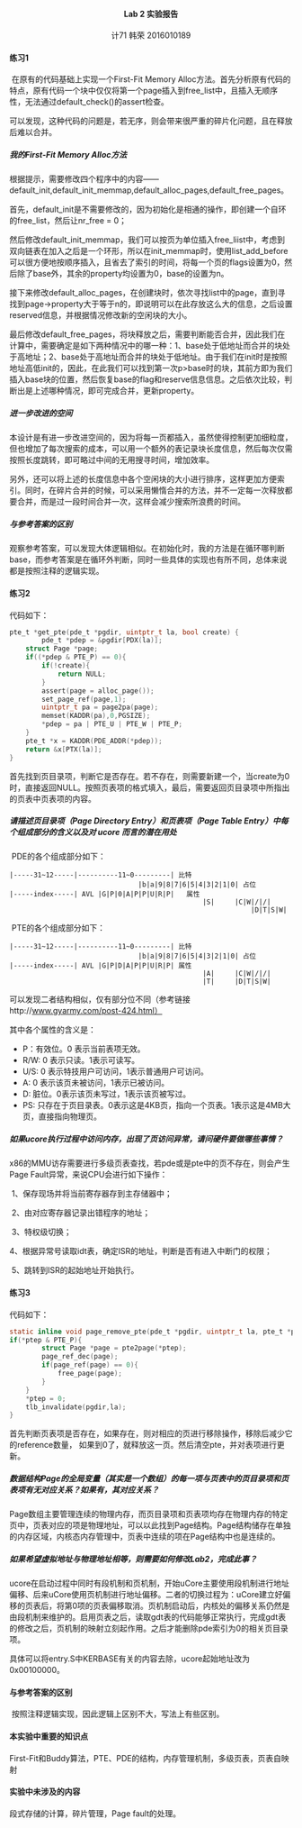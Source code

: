 #### <center>Lab 2 实验报告</center>

<center>计71 韩荣 2016010189</center>

#### 练习1

​	在原有的代码基础上实现一个First-Fit Memory Alloc方法。首先分析原有代码的特点，原有代码一个块中仅仅将第一个page插入到free_list中，且插入无顺序性，无法通过default_check()的assert检查。

​	可以发现，这种代码的问题是，若无序，则会带来很严重的碎片化问题，且在释放后难以合并。

##### 我的First-Fit Memory Alloc方法

​	根据提示，需要修改四个程序中的内容——default_init,default_init_memmap,default_alloc_pages,default_free_pages。

​	首先，default_init是不需要修改的，因为初始化是相通的操作，即创建一个自环的free_list，然后让nr_free = 0；

​	然后修改default_init_memmap，我们可以按页为单位插入free_liist中，考虑到双向链表在加入之后是一个环形，所以在init_memmap时，使用list_add_before可以很方便地按顺序插入，且省去了索引的时间，将每一个页的flags设置为0，然后除了base外，其余的property均设置为0，base的设置为n。

​	接下来修改default_alloc_pages，在创建块时，依次寻找list中的page，直到寻找到page->property大于等于n的，即说明可以在此存放这么大的信息，之后设置reserved信息，并根据情况修改新的空闲块的大小。

​	最后修改default_free_pages，将块释放之后，需要判断能否合并，因此我们在计算中，需要确定是如下两种情况中的哪一种：1、base处于低地址而合并的块处于高地址；2、base处于高地址而合并的块处于低地址。由于我们在init时是按照地址高低init的，因此，在此我们可以找到第一次p>base时的块，其前方即为我们插入base块的位置，然后恢复base的flag和reserve信息信息。之后依次比较，判断出是上述哪种情况，即可完成合并，更新property。

##### 进一步改进的空间

​	本设计是有进一步改进空间的，因为将每一页都插入，虽然使得控制更加细粒度，但也增加了每次搜索的成本，可以用一个额外的表记录块长度信息，然后每次仅需按照长度跳转，即可略过中间的无用搜寻时间，增加效率。

​	另外，还可以将上述的长度信息中各个空闲块的大小进行排序，这样更加方便索引。同时，在碎片合并的时候，可以采用懒惰合并的方法，并不一定每一次释放都要合并，而是过一段时间合并一次，这样会减少搜索所浪费的时间。

##### 与参考答案的区别

​	观察参考答案，可以发现大体逻辑相似。在初始化时，我的方法是在循环哪判断base，而参考答案是在循环外判断，同时一些具体的实现也有所不同，总体来说都是按照注释的逻辑实现。



#### 练习2

代码如下：

```c
pte_t *get_pte(pde_t *pgdir, uintptr_t la, bool create) {
		pde_t *pdep = &pgdir[PDX(la)];
    struct Page *page;
    if((*pdep & PTE_P) == 0){
        if(!create){
            return NULL;
        }
        assert(page = alloc_page());
        set_page_ref(page,1);
        uintptr_t pa = page2pa(page);
        memset(KADDR(pa),0,PGSIZE);
        *pdep = pa | PTE_U | PTE_W | PTE_P;
    }
    pte_t *x = KADDR(PDE_ADDR(*pdep));
    return &x[PTX(la)];
}
```

首先找到页目录项，判断它是否存在。若不存在，则需要新建一个，当create为0时，直接返回NULL。按照页表项的格式填入，最后，需要返回页目录项中所指出的页表中页表项的内容。

##### 请描述页目录项（Page Directory Entry）和页表项（Page Table Entry）中每个组成部分的含义以及对 ucore 而言的潜在用处

​	PDE的各个组成部分如下：

```
|-----31~12-----|----------11~0---------| 比特
								|b|a|9|8|7|6|5|4|3|2|1|0| 占位
|-----index-----| AVL |G|P|0|A|P|P|U|R|P|	属性
												|S|		|C|W|/|/|
															|D|T|S|W|
```

​	PTE的各个组成部分如下：

```
|-----31~12-----|----------11~0---------| 比特
								|b|a|9|8|7|6|5|4|3|2|1|0| 占位
|-----index-----| AVL |G|P|D|A|P|P|U|R|P| 属性
												|A|		|C|W|/|/|
												|T|		|D|T|S|W|
```

可以发现二者结构相似，仅有部分位不同（参考链接http://www.gyarmy.com/post-424.html）

其中各个属性的含义是：

- P：有效位。0 表示当前表项无效。
- R/W: 0 表示只读。1表示可读写。
- U/S: 0 表示特技用户可访问，1表示普通用户可访问。
- A: 0 表示该页未被访问，1表示已被访问。
- D: 脏位。0表示该页未写过，1表示该页被写过。
- PS: 只存在于页目录表。0表示这是4KB页，指向一个页表。1表示这是4MB大页，直接指向物理页。

##### 如果ucore执行过程中访问内存，出现了页访问异常，请问硬件要做哪些事情？

x86的MMU访存需要进行多级页表查找，若pde或是pte中的页不存在，则会产生Page Fault异常，来说CPU会进行如下操作：

​	1、保存现场并将当前寄存器存到主存储器中；

​	2、由对应寄存器记录出错程序的地址；

​	3、特权级切换；

​	4、根据异常号读取idt表，确定ISR的地址，判断是否有进入中断门的权限；

​	5、跳转到ISR的起始地址开始执行。

#### 练习3

代码如下：

```c
static inline void page_remove_pte(pde_t *pgdir, uintptr_t la, pte_t *ptep) {
if(*ptep & PTE_P){
        struct Page *page = pte2page(*ptep);
        page_ref_dec(page);
        if(page_ref(page) == 0){
            free_page(page);
        }
    }
    *ptep = 0;
    tlb_invalidate(pgdir,la);
}
```

首先判断页表项是否存在，如果存在，则对相应的页进行移除操作，移除后减少它的reference数量， 如果到0了，就释放这一页。然后清空pte，并对表项进行更新。

##### 数据结构Page的全局变量（其实是一个数组）的每一项与页表中的页目录项和页表项有无对应关系？如果有，其对应关系？

Page数组主要管理连续的物理内存，而页目录项和页表项均存在物理内存的特定页中，页表对应的项是物理地址，可以以此找到Page结构。Page结构储存在单独的内存区域，内核态内存管理中，页表中连续的项在Page结构中也是连续的。

##### 如果希望虚拟地址与物理地址相等，则需要如何修改Lab2，完成此事？

​	ucore在启动过程中同时有段机制和页机制，开始uCore主要使用段机制进行地址偏移、后来uCore使用页机制进行地址偏移。二者的切换过程为：uCore建立好偏移的页表后，将第0项的页表偏移取消。页机制启动后，内核处的偏移关系仍然是由段机制来维护的。启用页表之后，读取gdt表的代码能够正常执行，完成gdt表的修改之后，页机制的映射立刻起作用。之后才能删除pde索引为0的相关页目录项。

​	具体可以将entry.S中KERBASE有关的内容去除，ucore起始地址改为0x00100000。

#### 与参考答案的区别

​	按照注释逻辑实现，因此逻辑上区别不大，写法上有些区别。

#### 本实验中重要的知识点

First-Fit和Buddy算法，PTE、PDE的结构，内存管理机制，多级页表，页表自映射

#### 实验中未涉及的内容

段式存储的计算，碎片管理，Page fault的处理。

